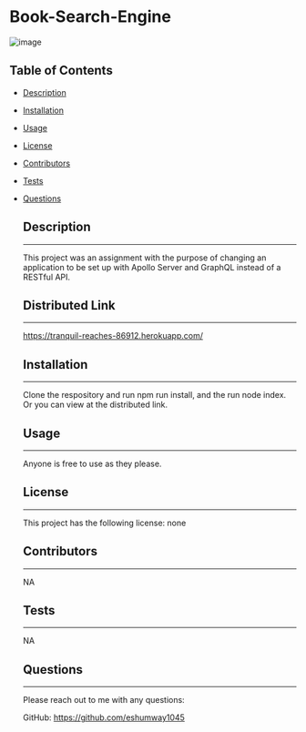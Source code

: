
      
  # Book-Search-Engine

    
  ![image](https;//img.shields.io/badge/license-none-brightgreen)
  
  ## Table of Contents
    
* [Description](#Description)
    
* [Installation](#Installation)
    
* [Usage](#Usage)
    
* [License](#License)
    
* [Contributors](#Contributors)
    
* [Tests](#Tests)
    
* [Questions](#Questions)


    ## Description
    -------------------------------------------------------
    This project was an assignment with the purpose of changing an application to be set up with Apollo Server and GraphQL instead of a RESTful API.


    ## Distributed Link
    -------------------------------------------------------
    https://tranquil-reaches-86912.herokuapp.com/


    ## Installation
    -------------------------------------------------------
    Clone the respository and run npm run install, and the run node index.  Or you can view at the distributed link.

    ## Usage
    -------------------------------------------------------
    Anyone is free to use as they please.

    ## License
    -------------------------------------------------------
    This project has the following license: none

    ## Contributors
    -------------------------------------------------------
    NA

    ## Tests
    -------------------------------------------------------
    NA

    ## Questions
    -------------------------------------------------------
    Please reach out to me with any questions:

    GitHub: https://github.com/eshumway1045
  
